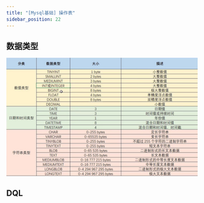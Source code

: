 ```yaml
---
title: "[Mysql基础] 操作表"
sidebar_position: 22
---
```


## 数据类型

![shujuleixing](assets/shujuleixing.jpg)

## DQL 